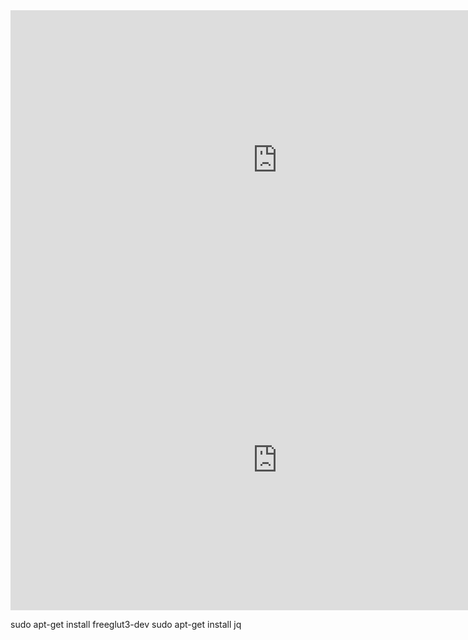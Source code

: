 <iframe src="https://vid.me/e/I6nt?autoplay=0&amp;loop=1&amp;muted=1&amp;stats=1" width="854" height="480" frameborder="0" allowfullscreen webkitallowfullscreen mozallowfullscreen scrolling="no"></iframe>

<iframe src="https://vid.me/e/Bwzr?autoplay=0&amp;loop=1&amp;muted=1&amp;stats=1" width="854" height="480" frameborder="0" allowfullscreen webkitallowfullscreen mozallowfullscreen scrolling="no"></iframe>


sudo apt-get install freeglut3-dev
sudo apt-get install jq